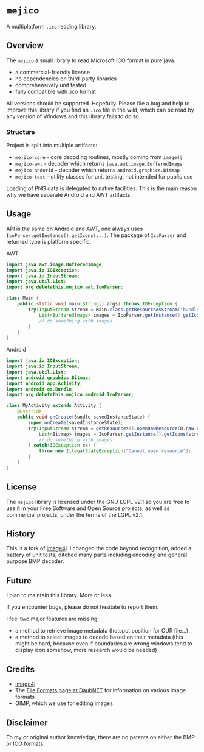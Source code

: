 # `mejico`

A multiplatform `.ico` reading library.

## Overview

The `mejico` a small library to read Microsoft ICO format in pure java.

* a commercial-friendly license
* no dependencies on third-party libraries
* comprehensively unit tested
* fully compatible with .ico format

All versions should be supported. Hopefully. Please file a bug and help to improve this library
if you find an `.ico` file in the wild, which can be read by any version of Windows 
and this library fails to do so. 

### Structure

Project is split into multiple artifacts:
* `mejico-core` - core decoding routines, mostly coming from `image4j`
* `mejico-awt` - decoder which returns `java.awt.image.BufferedImage`
* `mejico-andorid` - decoder which returns `android.graphics.Bitmap`
* `mejico-test` - utility classes for unit testing, not intended for public use

Loading of PNG data is delegated to native facilities. This is the main reason why we have
separate Android and AWT artifacts. 

## Usage

API is the same on Android and AWT, one always uses `IcoParser.getInstance().getIcons(...)`.
The package of `IcoParser` and returned type is platform specific.

AWT
```java
import java.awt.image.BufferedImage;
import java.io.IOException;
import java.io.InputStream;
import java.util.List;
import org.deletethis.mejico.awt.IcoParser;

class Main {
    public static void main(String[] args) throws IOException {
        try(InputStream stream = Main.class.getResourceAsStream("bundled_icon.ico")) {
            List<BufferedImage> images = IcoParser.getInstance().getIcons(stream);
            // do something with images
        }
    }    
}

```

Android
```java
import java.io.IOException;
import java.io.InputStream;
import java.util.List;
import android.graphics.Bitmap;
import android.app.Activity;
import android.os.Bundle;
import org.deletethis.mejico.android.IcoParser;

class MyActivity extends Activity {
    @Override
    public void onCreate(Bundle savedInstanceState) {
        super.onCreate(savedInstanceState);
        try(InputStream stream = getResources().openRawResource(R.raw.resource_id)) {
            List<Bitmap> images = IcoParser.getInstance().getIcons(stream);
            // do something with images
        } catch(IOException ex) {
            throw new IllegalStateException("Cannot open resource");
        }
    }
} 
```

## License

The `mejico` library is licensed under the GNU LGPL v2.1 so you are free to use it in
 your Free Software and Open Source projects, as well as commercial projects, 
 under the terms of the LGPL v2.1.

## History

This is a fork of [image4j](https://github.com/imcdonagh/image4j). I changed the code
beyond recognition, added a battery of unit tests, ditched many parts including
encoding and general purpose BMP decoder.

## Future

I plan to maintain this library. More or less.

If you encounter bugs, please do not hesitate to report them.

I feel two major features are missing:
* a method to retrieve image metadata (hotspot position for CUR file...)
* a method to select images to decode based on their metadata (this might be hard, because even if boundaries are wrong
  windows tend to display icon somehow, more research would be needed)

## Credits

* [image4j](https://github.com/imcdonagh/image4j)
* The [File Formats page at DaubNET](https://www.daubnet.com/en/file-formats) for information 
  on various image formats
* GIMP, which we use for editing images

## Disclaimer

To my or original author knowledge, there are no patents on either the BMP or ICO formats.
